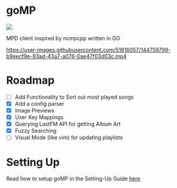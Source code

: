# goMP

![](https://img.shields.io/badge/status-alpha-red)

 MPD client inspired by ncmpcpp written in GO

https://user-images.githubusercontent.com/51816057/144759799-b9eecf9e-93ad-43a7-a076-0ae47f03d03c.mp4

# Roadmap


- [ ] Add Functionality to Sort out most played songs
- [x] Add a config parser
- [x] Image Previews
- [x] User Key Mappings
- [x] Querying LastFM API for getting Album Art
- [x] Fuzzy Searching
- [ ] Visual Mode (like vim) for updating playlists

# Setting Up

Read how to setup goMP in the Setting-Up Guide [here](https://github.com/aditya-K2/goMP/blob/master/docs/index.md)
